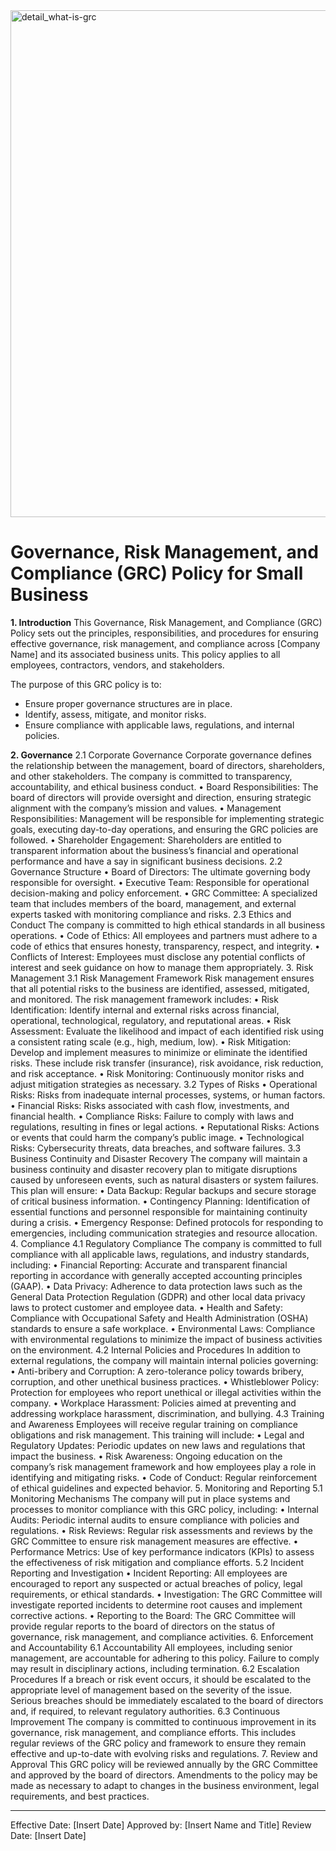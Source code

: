 <img width="811" alt="detail_what-is-grc" src="https://github.com/user-attachments/assets/5953e7ca-0c26-4c1f-9444-fdd6ab578759">

<h1>Governance, Risk Management, and Compliance (GRC) Policy for Small Business</h1>

<b>1. Introduction</b>
This Governance, Risk Management, and Compliance (GRC) Policy sets out the principles, responsibilities, and procedures for ensuring effective governance, risk management, and compliance across [Company Name] and its associated business units. This policy applies to all employees, contractors, vendors, and stakeholders.

The purpose of this GRC policy is to:

- Ensure proper governance structures are in place.
- Identify, assess, mitigate, and monitor risks.
- Ensure compliance with applicable laws, regulations, and internal policies.

<b>2. Governance</b>
2.1 Corporate Governance
Corporate governance defines the relationship between the management, board of directors, shareholders, and other stakeholders. The company is committed to transparency, accountability, and ethical business conduct.
•	Board Responsibilities: The board of directors will provide oversight and direction, ensuring strategic alignment with the company’s mission and values.
•	Management Responsibilities: Management will be responsible for implementing strategic goals, executing day-to-day operations, and ensuring the GRC policies are followed.
•	Shareholder Engagement: Shareholders are entitled to transparent information about the business’s financial and operational performance and have a say in significant business decisions.
2.2 Governance Structure
•	Board of Directors: The ultimate governing body responsible for oversight.
•	Executive Team: Responsible for operational decision-making and policy enforcement.
•	GRC Committee: A specialized team that includes members of the board, management, and external experts tasked with monitoring compliance and risks.
2.3 Ethics and Conduct
The company is committed to high ethical standards in all business operations.
•	Code of Ethics: All employees and partners must adhere to a code of ethics that ensures honesty, transparency, respect, and integrity.
•	Conflicts of Interest: Employees must disclose any potential conflicts of interest and seek guidance on how to manage them appropriately.
3. Risk Management
3.1 Risk Management Framework
Risk management ensures that all potential risks to the business are identified, assessed, mitigated, and monitored. The risk management framework includes:
•	Risk Identification: Identify internal and external risks across financial, operational, technological, regulatory, and reputational areas.
•	Risk Assessment: Evaluate the likelihood and impact of each identified risk using a consistent rating scale (e.g., high, medium, low).
•	Risk Mitigation: Develop and implement measures to minimize or eliminate the identified risks. These include risk transfer (insurance), risk avoidance, risk reduction, and risk acceptance.
•	Risk Monitoring: Continuously monitor risks and adjust mitigation strategies as necessary.
3.2 Types of Risks
•	Operational Risks: Risks from inadequate internal processes, systems, or human factors.
•	Financial Risks: Risks associated with cash flow, investments, and financial health.
•	Compliance Risks: Failure to comply with laws and regulations, resulting in fines or legal actions.
•	Reputational Risks: Actions or events that could harm the company’s public image.
•	Technological Risks: Cybersecurity threats, data breaches, and software failures.
3.3 Business Continuity and Disaster Recovery
The company will maintain a business continuity and disaster recovery plan to mitigate disruptions caused by unforeseen events, such as natural disasters or system failures. This plan will ensure:
•	Data Backup: Regular backups and secure storage of critical business information.
•	Contingency Planning: Identification of essential functions and personnel responsible for maintaining continuity during a crisis.
•	Emergency Response: Defined protocols for responding to emergencies, including communication strategies and resource allocation.
4. Compliance
4.1 Regulatory Compliance
The company is committed to full compliance with all applicable laws, regulations, and industry standards, including:
•	Financial Reporting: Accurate and transparent financial reporting in accordance with generally accepted accounting principles (GAAP).
•	Data Privacy: Adherence to data protection laws such as the General Data Protection Regulation (GDPR) and other local data privacy laws to protect customer and employee data.
•	Health and Safety: Compliance with Occupational Safety and Health Administration (OSHA) standards to ensure a safe workplace.
•	Environmental Laws: Compliance with environmental regulations to minimize the impact of business activities on the environment.
4.2 Internal Policies and Procedures
In addition to external regulations, the company will maintain internal policies governing:
•	Anti-bribery and Corruption: A zero-tolerance policy towards bribery, corruption, and other unethical business practices.
•	Whistleblower Policy: Protection for employees who report unethical or illegal activities within the company.
•	Workplace Harassment: Policies aimed at preventing and addressing workplace harassment, discrimination, and bullying.
4.3 Training and Awareness
Employees will receive regular training on compliance obligations and risk management. This training will include:
•	Legal and Regulatory Updates: Periodic updates on new laws and regulations that impact the business.
•	Risk Awareness: Ongoing education on the company’s risk management framework and how employees play a role in identifying and mitigating risks.
•	Code of Conduct: Regular reinforcement of ethical guidelines and expected behavior.
5. Monitoring and Reporting
5.1 Monitoring Mechanisms
The company will put in place systems and processes to monitor compliance with this GRC policy, including:
•	Internal Audits: Periodic internal audits to ensure compliance with policies and regulations.
•	Risk Reviews: Regular risk assessments and reviews by the GRC Committee to ensure risk management measures are effective.
•	Performance Metrics: Use of key performance indicators (KPIs) to assess the effectiveness of risk mitigation and compliance efforts.
5.2 Incident Reporting and Investigation
•	Incident Reporting: All employees are encouraged to report any suspected or actual breaches of policy, legal requirements, or ethical standards.
•	Investigation: The GRC Committee will investigate reported incidents to determine root causes and implement corrective actions.
•	Reporting to the Board: The GRC Committee will provide regular reports to the board of directors on the status of governance, risk management, and compliance activities.
6. Enforcement and Accountability
6.1 Accountability
All employees, including senior management, are accountable for adhering to this policy. Failure to comply may result in disciplinary actions, including termination.
6.2 Escalation Procedures
If a breach or risk event occurs, it should be escalated to the appropriate level of management based on the severity of the issue. Serious breaches should be immediately escalated to the board of directors and, if required, to relevant regulatory authorities.
6.3 Continuous Improvement
The company is committed to continuous improvement in its governance, risk management, and compliance efforts. This includes regular reviews of the GRC policy and framework to ensure they remain effective and up-to-date with evolving risks and regulations.
7. Review and Approval
This GRC policy will be reviewed annually by the GRC Committee and approved by the board of directors. Amendments to the policy may be made as necessary to adapt to changes in the business environment, legal requirements, and best practices.
________________________________________
Effective Date: [Insert Date]
Approved by: [Insert Name and Title]
Review Date: [Insert Date]
